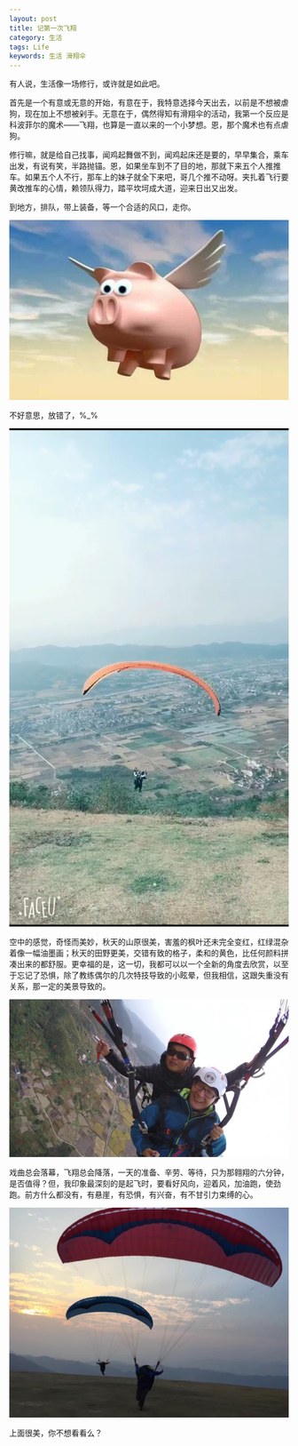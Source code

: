 ```yaml
---
layout: post
title: 记第一次飞翔
category: 生活
tags: Life
keywords: 生活 滑翔伞
---
```


有人说，生活像一场修行，或许就是如此吧。

首先是一个有意或无意的开始，有意在于，我特意选择今天出去，以前是不想被虐狗，现在加上不想被剁手。无意在于，偶然得知有滑翔伞的活动，我第一个反应是科波菲尔的魔术——飞翔，也算是一直以来的一个小梦想。恩，那个魔术也有点虐狗。

修行嘛，就是给自己找事，闻鸡起舞做不到，闻鸡起床还是要的，早早集合，乘车出发，有说有笑，半路抛锚。恩，如果坐车到不了目的地，那就下来五个人推推车。如果五个人不行，那车上的妹子就全下来吧，哥几个推不动呀。夹扎着飞行要黄改推车的心情，赖领队得力，踏平坎坷成大道，迎来日出又出发。

到地方，排队，带上装备，等一个合适的风口，走你。

![](/public/upload/life/huaxiangsan_1.jpg)

不好意思，放错了，%_%

![](/public/upload/life/huaxiangsan_2.png)

空中的感觉，奇怪而美妙，秋天的山原很美，害羞的枫叶还未完全变红，红绿混杂着像一幅油墨画；秋天的田野更美，交错有致的格子，柔和的黄色，比任何颜料拼凑出来的都舒服。更幸福的是，这一切，我都可以以一个全新的角度去欣赏，以至于忘记了恐惧，除了教练偶尔的几次特技导致的小眩晕，但我相信，这跟失重没有关系，那一定的美景导致的。

![](/public/upload/life/huaxiangsan_3.jpeg)

戏曲总会落幕，飞翔总会降落，一天的准备、辛劳、等待，只为那翱翔的六分钟，是否值得？但，我印象最深刻的是起飞时，要看好风向，迎着风，加油跑，使劲跑。前方什么都没有，有悬崖，有恐惧，有兴奋，有不甘引力束缚的心。

![](/public/upload/life/huaxiangsan_4.jpeg)

上面很美，你不想看看么？



